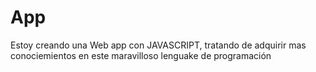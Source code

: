 # App

Estoy creando una Web app con JAVASCRIPT, tratando de adquirir mas conociemientos en este maravilloso lenguake de programación
